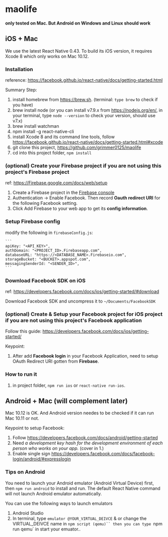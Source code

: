 # maolife

**only tested on Mac. But Android on Windows and Linux should work**

## iOS + Mac
We use the latest React Native 0.43. To build its iOS version, it requires Xcode 8 which only works on Mac 10.12.

### Installation

reference:
https://facebook.github.io/react-native/docs/getting-started.html

Summary Step:
1. install homebrew from https://brew.sh. (terminal: `type brew` to check if you have)
2. brew install node (or you can install v7.9.x from https://nodejs.org/en/, in your terminal, type `node --version` to check your version, should use v7.x)
3. brew install watchman
4. npm install -g react-native-cli
5. install Xcode 8 and its command line tools, follow https://facebook.github.io/react-native/docs/getting-started.html#xcode
6. git clone this project, https://github.com/grimmer0125/maolife
7. cd into this project folder, `npm install`

### (optional) Create your Firebase project if you are not using this project's Firebase project

ref: https://Firebase.google.com/docs/web/setup

1. Create a Firebase project in the [Firebase console](https://console.Firebase.google.com/)
2. Authentication -> Enable Facebook. Then record **Oauth redirect URI** for the following Facebook setting.
3. Click Add Firebase to your web app to get its **config information**.

### Setup Firebase config

modify the following in `firebaseConfig.js`:

    ```
    apiKey: "<API_KEY>",
    authDomain: "<PROJECT_ID>.Firebaseapp.com",
    databaseURL: "https://<DATABASE_NAME>.Firebaseio.com",
    storageBucket: "<BUCKET>.appspot.com",
    messagingSenderId: "<SENDER_ID>",
    ```

### Download Facebook SDK on iOS

ref: https://developers.facebook.com/docs/ios/getting-started/#download

Download Facebook SDK and uncompress it to `~/Documents/FacebookSDK`

### (optional) Create & Setup your Facebook project for iOS project if you are not using this project's Facebook application

Follow this guide: https://developers.facebook.com/docs/ios/getting-started/

Keypoint:
1. After add **Facebook login** in your Facebook Application, need to setup OAuth Redirect URI gotten from **Firebase**.

### How to run it
1. in project folder, `npm run ios` or `react-native run-ios`.

## Android + Mac (will complement later)

Mac 10.12 is OK. And Android version needes to be checked if it can run Mac 10.11 or not.

Keypoint to setup Facebook:
1. Follow https://developers.facebook.com/docs/android/getting-started
2. Need *a development key hash for the development environment of each person who works on your app.* (cover in 1.)
3. Enable single sign https://developers.facebook.com/docs/facebook-login/android/#expresslogin

### Tips on Android

You need to launch your Android emulator (Android Virtual Device) first, then `npm run android` to install and run. The default React Native command will not launch Android emulator automatically.

You can use the following ways to launch emulators
1. Android Studio
2. In terminal, type `emulator @YOUR_VIRTUAL_DEIVCE` & or change the VIRTUAL_DEIVCE name in `npm script (qemu)`` then you can type `npm run qemu` in start your emuator..
